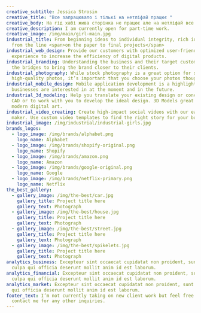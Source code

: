 ```yaml
---
creative_subtitle: Jessica Strosin
creative_title: "Все запрацювало і тількі на нетліфай працює "
creative_body: На гід хабі жива сторінка не працює але на нетліфай все робить і редагується
creative_description: I am currently open for part-time work.
creative_image: /img/main/girl-main.jpg
industrial_title: From beginning ideas to individual integrity, rich identity
  from the line <span>on the paper to final projects</span>
industrial_web_design: Provide our customers with optimized user-friendly
  experience to increase the efficiency of digital products.
industrial_branding: Understanding the business and their target customers, I’m
  the bridges to bring the brand closer to their clients.
industrial_photography: While stock photography is a great option for sourcing
  high-quality photos, it’s important that you choose your photos thoughtfully.
industrial_mobile_design: Mobile application development is a highlight that
  businesses are interested in at the moment and in the future.
industrial_3d_modeling: Help you translate your existing design or concept into
  CAD or to work with you to develop the ideal design. 3D Models great for
  modern digital art.
industrial_video_creating: Create high-impact social videos with our easy video
  maker. Use custom video templates to find the right story for your business.
industrial_image: /img/industrial/industrial-girls.jpg
brands_logos:
  - logo_image: /img/brands/alphabet.png
    logo_name: Alphabet
  - logo_image: /img/brands/shopify-original.png
    logo_name: Shopify
  - logo_image: /img/brands/amazon.png
    logo_name: Amazon
  - logo_image: /img/brands/google-original.png
    logo_name: Google
  - logo_image: /img/brands/netflix-primary.png
    logo_name: Netflix
the_best_gallery:
  - gallery_image: /img/the-best/car.jpg
    gallery_title: Project title here
    gallery_text: Photograph
  - gallery_image: /img/the-best/house.jpg
    gallery_title: Project title here
    gallery_text: Photograph
  - gallery_image: /img/the-best/street.jpg
    gallery_title: Project title here
    gallery_text: Photograph
  - gallery_image: /img/the-best/spikelets.jpg
    gallery_title: Project title here
    gallery_text: Photograph
analytics_business: Excepteur sint occaecat cupidatat non proident, sunt in
  culpa qui officia deserunt mollit anim id est laborum.
analytics_financial: Excepteur sint occaecat cupidatat non proident, sunt in
  culpa qui officia deserunt mollit anim id est laborum.
analytics_market: Excepteur sint occaecat cupidatat non proident, sunt in culpa
  qui officia deserunt mollit anim id est laborum.
footer_text: I’m not currently taking on new client work but feel free to
  contact me for any other inquiries.
---
```

